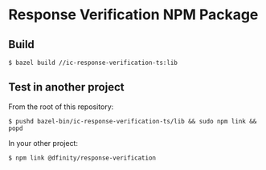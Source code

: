# Response Verification NPM Package

## Build

```shell
$ bazel build //ic-response-verification-ts:lib
```

## Test in another project

From the root of this repository:

```shell
$ pushd bazel-bin/ic-response-verification-ts/lib && sudo npm link && popd
```

In your other project:

```shell
$ npm link @dfinity/response-verification
```
